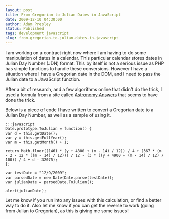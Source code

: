 ```yaml
---
layout: post
title: From Gregorian to Julian Dates in JavaScript
date: 2009-12-10 04:30:00
author: Adam Presley
status: Published
tags: development javascript
slug: from-gregorian-to-julian-dates-in-javascript
---
```


I am working on a contract right now where I am having to do some
manipulation of dates in a calendar. This particular calendar stores
dates in Julian Day Number (JDN) format. This by itself is not a serious
issue as PHP has simple functions to handle these conversions. However I
have a situation where I have a Gregorian date in the DOM, and I need to
pass the Julian date to a JavaScript function.   
  
After a bit of research, and a few algorithms online that didn't do the
trick, I used a formula from a site called [Astronomy Answers](http://www.astro.uu.nl/~strous/AA/en/reken/juliaansedag.html) that
seems to have done the trick.  
  
Below is a piece of code I have written to convert a Gregorian date to a
Julian Day Number, as well as a sample of using it.  

    :::javascript
    Date.prototype.ToJulian = function() {
    var d = this.getDate();
    var y = this.getFullYear();
    var m = this.getMonth() + 1;

    return Math.floor((1461 * (y + 4800 + (m - 14) / 12)) / 4 + (367 * (m - 2 - 12 * ((m - 14) / 12))) / 12 - (3 * ((y + 4900 + (m - 14) / 12) / 100)) / 4 + d - 32075);
    };

    var testDate = "12/9/2009";
    var parsedDate = new Date(Date.parse(testDate));
    var julianDate = parsedDate.ToJulian();

    alert(julianDate);

Let me know if you run into any issues with this calculation, or find a
better way to do it. Also let me know if you can get the reverse to work
(going from Julian to Gregorian), as this is giving me some issues!
